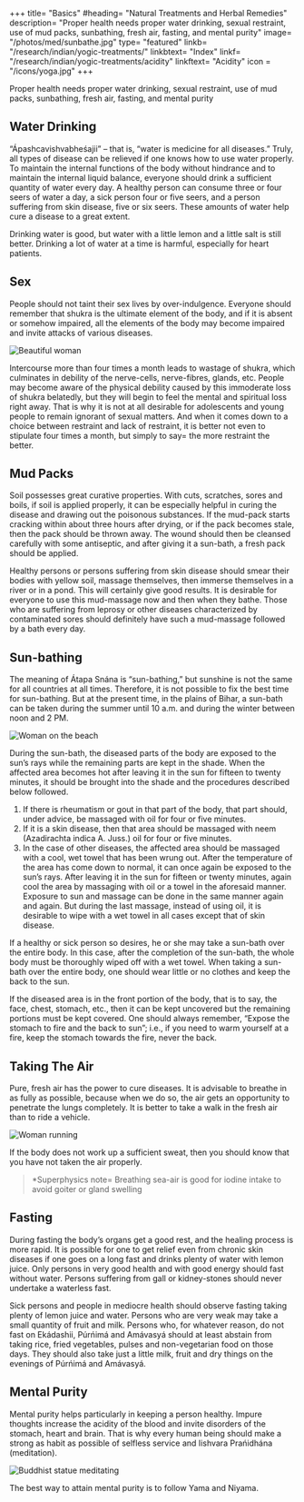+++
title= "Basics"
#heading= "Natural Treatments and Herbal Remedies"
description= "Proper health needs proper water drinking, sexual restraint, use of mud packs, sunbathing, fresh air, fasting, and mental purity"
image= "/photos/med/sunbathe.jpg"
type= "featured"
linkb= "/research/indian/yogic-treatments/"
linkbtext= "Index"
linkf= "/research/indian/yogic-treatments/acidity"
linkftext= "Acidity"
icon = "/icons/yoga.jpg"
+++


Proper health needs proper water drinking, sexual restraint, use of mud packs, sunbathing, fresh air, fasting, and mental purity


## Water Drinking

“Ápashcavishvabheśajii” – that is, “water is medicine for all diseases.” Truly, all types of disease can be relieved if one knows how to use water properly. To maintain the internal functions of the body without hindrance and to maintain the internal liquid balance, everyone should drink a sufficient quantity of water every day. A healthy person can consume three or four seers of water a day, a sick person four or five seers, and a person suffering from skin disease, five or six seers. These amounts of water help cure a disease to a great extent.

Drinking water is good, but water with a little lemon and a little salt is still better.
Drinking a lot of water at a time is harmful, especially for heart patients.


## Sex

People should not taint their sex lives by over-indulgence. Everyone should remember that shukra is the ultimate element of the body, and if it is absent or somehow impaired, all the elements of the body may become impaired and invite attacks of various diseases.

![Beautiful woman](/photos/med/syph.jpg)

Intercourse more than four times a month leads to wastage of shukra, which culminates in debility of the nerve-cells, nerve-fibres, glands, etc. People may become aware of the physical debility caused by this immoderate loss of shukra belatedly, but they will begin to feel the mental and spiritual loss right away. That is why it is not at all desirable for adolescents and young people to remain ignorant of sexual matters.
And when it comes down to a choice between restraint and lack of restraint, it is better not even to stipulate four times a month, but simply to say= the more restraint the better.

## Mud Packs

Soil possesses great curative properties. With cuts, scratches, sores and boils, if soil is applied properly, it can be especially helpful in curing the disease and drawing out the poisonous substances.
If the mud-pack starts cracking within about three hours after drying, or if the pack becomes stale, then the pack should be thrown away. The wound should then be cleansed carefully with some antiseptic, and after giving it a sun-bath, a fresh pack should be applied.

Healthy persons or persons suffering from skin disease should smear their bodies with yellow soil, massage themselves, then immerse themselves in a river or in a pond. This will certainly give good results. It is desirable for everyone to use this mud-massage now and then when they bathe. Those who are suffering from leprosy or other diseases characterized by contaminated sores should definitely have such a mud-massage followed by a bath every day.

## Sun-bathing

The meaning of Átapa Snána is “sun-bathing,” but sunshine is not the same for all countries at all times. Therefore, it is not possible to fix the best time for sun-bathing. But at the present time, in the plains of Bihar, a sun-bath can be taken during the summer until 10 a.m. and during the winter between noon and 2 PM.

![Woman on the beach](/photos/med/sunbathe.jpg)

During the sun-bath, the diseased parts of the body are exposed to the sun’s rays while the remaining parts are kept in the shade. When the affected area becomes hot after leaving it in the sun for fifteen to twenty minutes, it should be brought into the shade and the procedures described below followed.

1. If there is rheumatism or gout in that part of the body, that part should, under advice, be massaged with oil for four or five minutes.
2. If it is a skin disease, then that area should be massaged with neem (Azadirachta indica A. Juss.) oil for four or five minutes.
3. In the case of other diseases, the affected area should be massaged with a cool, wet towel that has been wrung out.
After the temperature of the area has come down to normal, it can once again be exposed to the sun’s rays. After leaving it in the sun for fifteen or twenty minutes, again cool the area by massaging with oil or a towel in the aforesaid manner. Exposure to sun and massage can be done in the same manner again and again. But during the last massage, instead of using oil, it is desirable to wipe with a wet towel in all cases except that of skin disease.

If a healthy or sick person so desires, he or she may take a sun-bath over the entire body. In this case, after the completion of the sun-bath, the whole body must be thoroughly wiped off with a wet towel. When taking a sun-bath over the entire body, one should wear little or no clothes and keep the back to the sun. 

If the diseased area is in the front portion of the body, that is to say, the face, chest, stomach, etc., then it can be kept uncovered but the remaining portions must be kept covered.
One should always remember, “Expose the stomach to fire and the back to sun”; i.e., if you need to warm yourself at a fire, keep the stomach towards the fire, never the back.

## Taking The Air

Pure, fresh air has the power to cure diseases. It is advisable to breathe in as fully as possible, because when we do so, the air gets an opportunity to penetrate the lungs completely. It is better to take a walk in the fresh air than to ride a vehicle. 

![Woman running](/photos/med/run.jpg)

If the body does not work up a sufficient sweat, then you should know that you have not taken the air properly.

> *Superphysics note= Breathing sea-air is good for iodine intake to avoid goiter or gland swelling


## Fasting

During fasting the body’s organs get a good rest, and the healing process is more rapid. It is possible for one to get relief even from chronic skin diseases if one goes on a long fast and drinks plenty of water with lemon juice.
Only persons in very good health and with good energy should fast without water. Persons suffering from gall or kidney-stones should never undertake a waterless fast. 

Sick persons and people in mediocre health should observe fasting taking plenty of lemon juice and water. Persons who are very weak may take a small quantity of fruit and milk. Persons who, for whatever reason, do not fast on Ekádashii, Púrńimá and Amávasyá should at least abstain from taking rice, fried vegetables, pulses and non-vegetarian food on those days. They should also take just a little milk, fruit and dry things on the evenings of Púrńimá and Amávasyá.

## Mental Purity

Mental purity helps particularly in keeping a person healthy. Impure thoughts increase the acidity of the blood and invite disorders of the stomach, heart and brain. That is why every human being should make a strong as habit as possible of selfless service and Iishvara Prańidhána (meditation). 

![Buddhist statue meditating](/photos/meta/buddhism.jpg)

The best way to attain mental purity is to follow Yama and Niyama. 